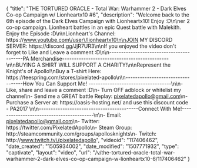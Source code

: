 {
    "title": "THE TORTURED ORACLE  - Total War: Warhammer 2 - Dark Elves Co-op Campaign w\/ Lionheartx10 #6",
    "description": "Welcome back to the 6th episode of the Dark Elves Campaign with Lionheartx10! Enjoy :D\n\ner 2 co-op campaign. Lionheart battles in an epic Quest battle with Malekith. Enjoy the Episode :D\n\nLionheart's Channel: https:\/\/www.youtube.com\/user\/lionheartx10\n\nJOIN MY DISCORD SERVER: https:\/\/discord.gg\/JjR7UR3\n\nIf you enjoyed the video don't forget to Like and Leave a comment :D\n\n-----------------------------------------PA Merchandise---------------------------------------------\n\nBUYING A SHIRT WILL SUPPORT A CHARITY!\n\nRepresent the Knight's of Apollo!\nBuy a T-shirt Here: https:\/\/teespring.com\/stores\/pixelated-apollo\n\n----------------------------------How You Can Support Me! -----------------------------------\n\n- Like, share and leave a comment :D\n- Turn OFF adblock or whitelist my channel\n- Send me a GREAT battle Replay: pixelatedapollo@gmail.com\n- Purchase a Server at: https:\/\/oasis-hosting.net\/ and use this discount code - PA2017 \n\n------------------------------------------Connect With Me!-----------------------------------------\n\n- Email: pixelatedapollo@gmail.com\n- Twitter: https:\/\/twitter.com\/PixelatedApollo\n- Steam Group:  http:\/\/steamcommunity.com\/groups\/apollosknights\n- Twitch: http:\/\/www.twitch.tv\/pixelatedapollo",
    "videoid": "117406462",
    "date_created": "1505934002",
    "date_modified": "1507771932",
    "type": "captivate",
    "layout": "video",
    "url": "\/v\/the-tortured-oracle-total-war-warhammer-2-dark-elves-co-op-campaign-w-lionheartx10-6\/117406462"
}